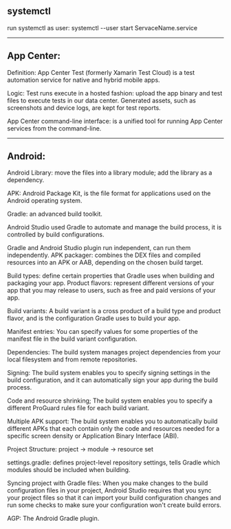 ## systemctl
run systemctl as user: 
systemctl --user start ServaceName.service

--------------------------------------------------------------------
## App Center:
Definition: App Center Test (formerly Xamarin Test Cloud) is a test automation service for native and hybrid mobile apps.

Logic: Test runs execute in a hosted fashion: upload the app binary and test files to execute tests in our data center. Generated assets, such as screenshots and device logs, are kept for test reports.

App Center command-line interface: is a unified tool for running App Center services from the command-line.

----------------------------------------------------------------------
## Android:
Android Library: move the files into a library module; add the library as a dependency.

APK: Android Package Kit, is the file format for applications used on the Android operating system.

Gradle: an advanced build toolkit.

Android Studio used Gradle to automate and manage the build process, it is controlled by build configurations.

Gradle and Android Studio plugin run independent, can run them independently. 
APK packager: combines the DEX files and compiled resources into an APK or AAB, depending on the chosen build target. 


Build types: define certain properties that Gradle uses when building and packaging your app.
Product flavors: represent different versions of your app that you may release to users, such as free and paid versions of your app.

Build variants: A build variant is a cross product of a build type and product flavor, and is the configuration Gradle uses to build your app. 

Manifest entries: You can specify values for some properties of the manifest file in the build variant configuration. 

Dependencies: The build system manages project dependencies from your local filesystem and from remote repositories. 

Signing: The build system enables you to specify signing settings in the build configuration, and it can automatically sign your app during the build process. 

Code and resource shrinking; The build system enables you to specify a different ProGuard rules file for each build variant.

Multiple APK support: The build system enables you to automatically build different APKs that each contain only the code and resources needed for a specific screen density or Application Binary Interface (ABI).



Project Structure: project -> module -> resource set

settings.gradle: defines project-level repository settings, tells Gradle which modules should be included when building. 


Syncing project with Gradle files: When you make changes to the build configuration files in your project, Android Studio requires that you sync your project files so that it can import your build configuration changes and run some checks to make sure your configuration won't create build errors.


AGP: The Android Gradle plugin.


